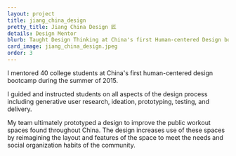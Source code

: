 ```yaml
---
layout: project
title: jiang_china_design
pretty_title: Jiang China Design 匠
details: Design Mentor
blurb: Taught Design Thinking at China's first Human-centered Design bootcamp.
card_image: jiang_china_design.jpeg
order: 3
---
```



<p>I mentored 40 college students at China's first human-centered design bootcamp during the summer of 2015.</p>

<p>I guided and instructed students on all aspects of the design process including generative user research, ideation, prototyping, testing, and delivery.</p>

<p>My team ultimately prototyped a design to improve the public workout spaces found throughout China. The design increases use of these spaces by reimagining the layout and features of the space to meet the needs and social organization habits of the community.</p>